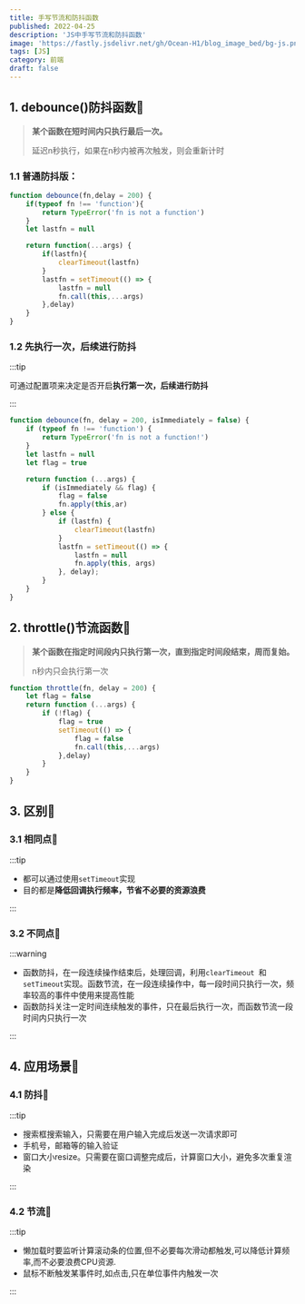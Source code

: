```yaml
---
title: 手写节流和防抖函数
published: 2022-04-25
description: 'JS中手写节流和防抖函数'
image: 'https://fastly.jsdelivr.net/gh/Ocean-H1/blog_image_bed/bg-js.png'
tags: [JS]
category: 前端
draft: false 
---
```


## 1. debounce()防抖函数:apple:

> **某个函数在短时间内只执行最后一次。**
>
> 延迟n秒执行，如果在n秒内被再次触发，则会重新计时

### 1.1 普通防抖版：

```javascript
function debounce(fn,delay = 200) {
    if(typeof fn !== 'function'){
        return TypeError('fn is not a function')
    }
    let lastfn = null

    return function(...args) {
        if(lastfn){
            clearTimeout(lastfn)
        }
        lastfn = setTimeout(() => {
            lastfn = null
            fn.call(this,...args)
        },delay)
    }
}

```

### 1.2 先执行一次，后续进行防抖

:::tip

可通过配置项来决定是否开启**执行第一次，后续进行防抖**

:::

```javascript
function debounce(fn, delay = 200, isImmediately = false) {
    if (typeof fn !== 'function') {
        return TypeError('fn is not a function!')
    }
    let lastfn = null
    let flag = true

    return function (...args) {
        if (isImmediately && flag) {
			flag = false
            fn.apply(this,ar)
        } else {
            if (lastfn) {
                clearTimeout(lastfn)
            }
            lastfn = setTimeout(() => {
                lastfn = null
                fn.apply(this, args)
            }, delay);
        }
    }
}
```



## 2. throttle()节流函数:apple:

> **某个函数在指定时间段内只执行第一次，直到指定时间段结束，周而复始。**
>
> n秒内只会执行第一次

```javascript
function throttle(fn, delay = 200) {
    let flag = false
    return function (...args) {
        if (!flag) {
            flag = true
            setTimeout(() => {
                flag = false
                fn.call(this,...args)
            },delay)
        }
    }
}
```

## 3. 区别:apple:

### 3.1 相同点:green_apple:

:::tip

* 都可以通过使用`setTimeout`实现
* 目的都是**降低回调执行频率，节省不必要的资源浪费**

:::

### 3.2 不同点:green_apple:

:::warning

* 函数防抖，在一段连续操作结束后，处理回调，利用`clearTimeout `和 `setTimeout`实现。函数节流，在一段连续操作中，每一段时间只执行一次，频率较高的事件中使用来提高性能
* 函数防抖关注一定时间连续触发的事件，只在最后执行一次，而函数节流一段时间内只执行一次

:::

## 4. 应用场景:apple:

### 4.1 防抖:green_apple:

:::tip

* 搜索框搜索输入，只需要在用户输入完成后发送一次请求即可
* 手机号，邮箱等的输入验证
* 窗口大小resize。只需要在窗口调整完成后，计算窗口大小，避免多次重复渲染

:::

### 4.2 节流:green_apple:

:::tip

* 懒加载时要监听计算滚动条的位置,但不必要每次滑动都触发,可以降低计算频率,而不必要浪费CPU资源.
* 鼠标不断触发某事件时,如点击,只在单位事件内触发一次

:::



